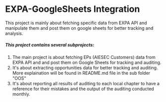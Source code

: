 # EXPA-GoogleSheets Integration
This project is mainly about fetching specific data from EXPA API and manipulate them and post them on google sheets for better tracking and analysis.

##### This project contains several subprojects:
1. The main project is about fetching EPs (AIESEC Customers) data from EXPA API and and post them on Google Sheets for tracking and auditing.
2. It's about extracting opportunities data for better tracking and auditing. More explaination will be found in README.md file in the sub folder "OOS"
3. It's about reporting all results of auditing to each local chapter to have a reference for their mistakes and the output of the auditing conducted monthly.

